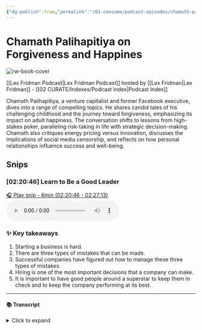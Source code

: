 ```yaml
---
{"dg-publish":true,"permalink":"/01-consume/podcast-episodes/chamath-palihapitiya-on-forgiveness-and-happines/","title":"Morgan Fallon on Storytelling","tags":["podcasts"]}
---
```


# Chamath Palihapitiya on Forgiveness and Happines

![rw-book-cover](https://images.weserv.nl/?url=https%3A%2F%2Flexfridman.com%2Fwordpress%2Fwp-content%2Fuploads%2Fpowerpress%2Fartwork_3000-230.png&w=300&h=300)

[[Lex Fridman Podcast\|Lex Fridman Podcast]] hosted by [[Lex Fridman\|Lex Fridman]] - [[02 CURATE/Indexes/Podcast Index\|Podcast Index]]

Chamath Palihapitiya, a venture capitalist and former Facebook executive, dives into a range of compelling topics. He shares candid tales of his challenging childhood and the journey toward forgiveness, emphasizing its impact on adult happiness. The conversation shifts to lessons from high-stakes poker, paralleling risk-taking in life with strategic decision-making. Chamath also critiques energy pricing versus innovation, discusses the implications of social media censorship, and reflects on how personal relationships influence success and well-being.


## Snips


### [02:20:46] Learn to Be a Good Leader


[🎧 Play snip - 6min️ (02:20:46 - 02:27:13)](https://share.snipd.com/snip/5bf08c8f-646b-4818-b8ed-7ebd665ffea1)
<audio controls> <source src="https://media.blubrry.com/takeituneasy/content.blubrry.com/takeituneasy/lex_ai_chamath_palihapitiya.mp3#t=02:20:46,02:27:13"> </audio>




### ✨ Key takeaways
1. Starting a business is hard.
2. There are three types of mistakes that can be made.
3. Successful companies have figured out how to manage these three types of mistakes.
4. Hiring is one of the most important decisions that a company can make.
5. It is important to have good people around a superstar to keep them in check and to keep the company performing at its best.


---




#### 📚 Transcript
<details>
<summary>Click to expand</summary>
<blockquote><b>Lex Fridman</b><br/><br/>You learned from your, so after Facebook, you started social capital or what is now called social capital. What have you learned from all the successful investing you've done there about investing or about life or about running a team?</blockquote><br/><blockquote><b>Chamath Palihapitiya</b><br/><br/>I'm very loath to give advice because I think so much of it is situational. But my observation is that starting a business is really hard, any kind of business. And most people don't know what they're doing. And as a result, we make enormous mistakes. But I would summarize this, and this may be a little heterodoxical. I think there are only three kinds of mistakes because if we go back to what we said before, in the business, it's just learning. You're exploring the dark space to get to the answer faster than other people. And the mistakes that you make are three, or the three kinds of decisions, let's say. You'll hire somebody, and they're really, really, really average, but they're a really good person. Oh, yeah. And they really weren't candid with who they are, and their real personality and their morality and their ethics only exposed them over a long period of time. And then you hire somebody, and they're not that good morally, but they're highly performant. What do you do with those three things? And I think successful companies have figured out how to answer those three things, because those are the things that, in my opinion, determine success and failure.</blockquote><br/><blockquote><b>Lex Fridman</b><br/><br/>So basically hiring, and you just identified three failure cases for hiring.</blockquote><br/><blockquote><b>Chamath Palihapitiya</b><br/><br/>But very different failure cases and very complicated ones, right? Like the highly performant person who's not that great as a human being, do you keep them around? Well, a lot of people would err towards keeping that person around. What is the right answer? I don't know. It's the context of the situation. And the second one is also very tricky. About if they really turned out that they were just not candid with who they are and it took you a long time to figure out who you were? These are all mistakes of the senior person that's running this organization. I think if you can learn to manage those situations well, those are the real edge cases where you can make mistakes that are fatal to a company. That's what I've learned over 11 and a half years, honestly. Otherwise, the business of investing, I feel that it's a secret. And if you are willing to just keep chipping away, you'll peel back enough of these layers will come off and you'll see it. The scales will come off and you'll eventually see it.</blockquote><br/><blockquote><b>Lex Fridman</b><br/><br/>I really struggle with, maybe you can be my therapist for a little bit, with that first case, which you originally mentioned, because I love people. I see the good in people. I really struggle with just a mediocre performing person who's a good human being. That's a tough one.</blockquote><br/><blockquote><b>Chamath Palihapitiya</b><br/><br/>I'll let you off the hook. Yeah. I think that those are incredibly important and useful people. I think that if a company is like a body, they are like cartilage. Can you replace cartilage? Yeah. But would you if he didn't have to? No.</blockquote><br/><blockquote><b>Lex Fridman</b><br/><br/>Okay. Can I play devil's advocate? Yeah. So those folks, because of their goodness, make it okay to be mediocre. They create a culture where, well, what's important in life, which is something I agree in my personal life, is to be good to each other, to be friendly, to be good vibes, all that kind Of stuff. You know, when I was at Google, just like the good atmosphere, everyone's playing and just, it's fun, fun, right? But to me, like when I put on my hat of like having a mission and a goal, what I love to see is the superstars that shine in some way, like do something incredible. And I want everyone to also admire those superstars. And perhaps not just for the productivity's sake or performing or successful company's sake, but because that too is an incredible thing that humans are able to accomplish, which Is shine.</blockquote><br/><blockquote><b>Chamath Palihapitiya</b><br/><br/>I hear you, but that's not a decision you make, meaning you get lucky when you have those people in your company. That's not the hard part for you. The hard part is figuring out what to do with one, two, and three. Keep, demote, promote, fire. What do you do? And this is why it's all about those three buckets. I personally believe that folks in that bucket one, as long as those folks aren't more than 50 to 60% of a company, are good. And they can be managed as long as they are one to two degrees away from one of those people that you just mentioned.</blockquote><br/><blockquote><b>Lex Fridman</b><br/><br/>Yeah.</blockquote><br/><blockquote><b>Chamath Palihapitiya</b><br/><br/>Because it's easy then to drag the entire company down if they're too far away from the LeBron James, because you don't know what LeBron James looks and feels and smells. And, you know, so you need that tactile sense of what excellence looks like in front of you. A great example is if you're like, if you just go on YouTube and you search these clips of how Kobe Bryant's teammates described not Kobe, but how their own behavior, not performance, Because there was a bunch of average people that Kobe played with his whole career, but their behavior changed by being somewhat closer to him. And I think that's an important psychological thing to note for how you can do reasonably good team construction. If you're lucky enough to find those generational talents, you have to find a composition of a team that keeps them roughly close to enough of the auric. That way that group of people can continue to add value, and then you'll have courage to fire these next two groups of people. And I think the answer is to fire those two groups of people. Because no matter how good you are, that stuff just injects poison into a living organism. And that living organism will die when exposed to poison. So</blockquote>
</details>


